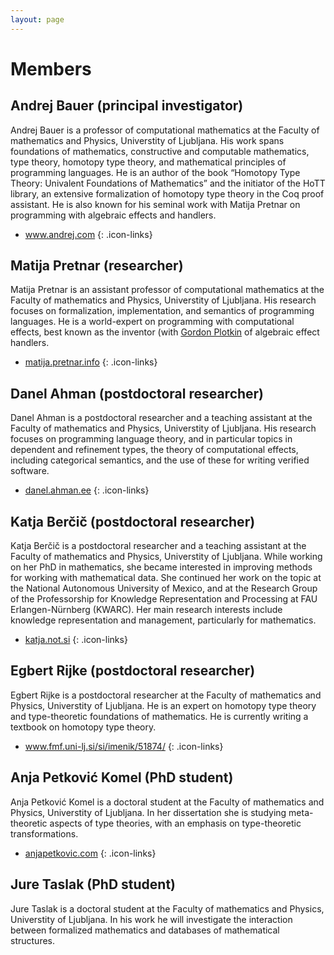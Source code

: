 ```yaml
---
layout: page
---
```


# Members

## Andrej Bauer (principal investigator)

Andrej Bauer is a professor of computational mathematics at the Faculty of mathematics and Physics, Universtity of Ljubljana. His work spans foundations of mathematics, constructive and computable mathematics, type theory, homotopy type theory, and mathematical principles of programming languages. He is an author of the book “Homotopy Type Theory: Univalent Foundations of Mathematics” and the initiator of the HoTT library, an extensive formalization of homotopy type theory in the Coq proof assistant. He is also known for his seminal work with Matija Pretnar on programming with algebraic effects and handlers.

* <i class="fas fa-home"></i> <a href="http://www.andrej.com/">www.andrej.com</a>
{: .icon-links}

## Matija Pretnar (researcher)

Matija Pretnar is an assistant professor of computational mathematics at the Faculty of mathematics and Physics, Universtity of Ljubljana. His research focuses on formalization, implementation, and semantics of programming languages. He is a world-expert on programming with computational effects, best known as the inventor (with [Gordon Plotkin](https://www.research.ed.ac.uk/en/persons/gordon-plotkin) of algebraic effect handlers.

* <i class="fas fa-home"></i> <a href="https://matija.pretnar.info">matija.pretnar.info</a>
{: .icon-links}


## Danel Ahman (postdoctoral researcher)

Danel Ahman is a postdoctoral researcher and a teaching assistant at the Faculty of mathematics and Physics, Universtity of Ljubljana. His research focuses on programming language theory, and in particular topics in dependent and refinement types, the theory of computational effects, including categorical semantics, and the use of these for writing verified software.

* <i class="fas fa-home"></i> <a href="https://danel.ahman.ee">danel.ahman.ee</a>
{: .icon-links}

## Katja Berčič (postdoctoral researcher)

Katja Berčič is a postdoctoral researcher and a teaching assistant at the Faculty of mathematics and Physics, Universtity of Ljubljana. While working on her PhD in mathematics, she became interested in improving methods for working with mathematical data. She continued her work on the topic at the National Autonomous University of Mexico, and at the Research Group of the Professorship for Knowledge Representation and Processing at FAU Erlangen-Nürnberg (KWARC). Her main research interests include knowledge representation and management, particularly for mathematics.

* <i class="fas fa-home"></i> <a href="http://katja.not.si">katja.not.si</a>
{: .icon-links}

## Egbert Rijke (postdoctoral researcher)

Egbert Rijke is a postdoctoral researcher at the Faculty of mathematics and Physics, Universtity of Ljubljana. He is an expert on homotopy type theory and type-theoretic foundations of mathematics. He is currently writing a textbook on homotopy type theory.

* <i class="fas fa-home"></i> <a href="https://www.fmf.uni-lj.si/si/imenik/51874/">www.fmf.uni-lj.si/si/imenik/51874/</a>
{: .icon-links}

## Anja Petković Komel (PhD student)

Anja Petković Komel is a doctoral student at the Faculty of mathematics and Physics, Universtity of Ljubljana. In her dissertation she is studying meta-theoretic aspects of type theories, with an emphasis on type-theoretic transformations.

* <i class="fas fa-home"></i> <a href="https://anjapetkovic.com">anjapetkovic.com</a>
{: .icon-links}

## Jure Taslak (PhD student)

Jure Taslak is a doctoral student at the Faculty of mathematics and Physics, Universtity of Ljubljana. In his work he will investigate the interaction between formalized mathematics and databases of mathematical structures.
